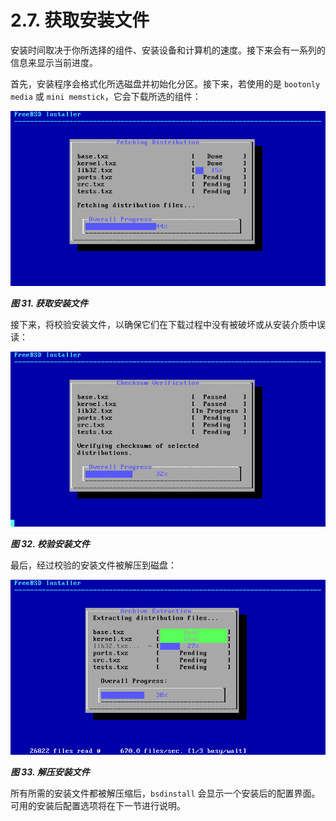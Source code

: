 # 2.7. 获取安装文件

安装时间取决于你所选择的组件、安装设备和计算机的速度。接下来会有一系列的信息来显示当前进度。

首先，安装程序会格式化所选磁盘并初始化分区。接下来，若使用的是 `bootonly media` 或 `mini memstick`，它会下载所选的组件：

![](../../img/assets/31.png)

***图 31. 获取安装文件***

接下来，将校验安装文件，以确保它们在下载过程中没有被破坏或从安装介质中误读：

![](../../img/assets/32.png)

***图 32. 校验安装文件***

最后，经过校验的安装文件被解压到磁盘：

![](../../img/assets/33.png)

***图 33. 解压安装文件***

所有所需的安装文件都被解压缩后，`bsdinstall` 会显示一个安装后的配置界面。可用的安装后配置选项将在下一节进行说明。
